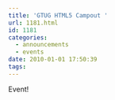 ```yaml
---
title: 'GTUG HTML5 Campout '
url: 1181.html
id: 1181
categories:
  - announcements
  - events
date: 2010-01-01 17:50:39
tags:
---
```


Event!